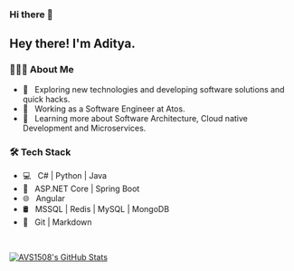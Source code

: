 ### Hi there 👋

<h2> Hey there! I'm Aditya.</h2>

<h3> 👨🏻‍💻 About Me </h3>

- 🤔 &nbsp; Exploring new technologies and developing software solutions and quick hacks.
- 💼 &nbsp; Working as a Software Engineer at Atos.
- 🌱 &nbsp; Learning more about Software Architecture, Cloud native Development and Microservices.

<h3>🛠 Tech Stack</h3>

- 💻 &nbsp; C# | Python | Java
- 📒 &nbsp; ASP.NET Core | Spring Boot
- 🌐 &nbsp; Angular
- 🛢 &nbsp; MSSQL | Redis | MySQL | MongoDB
- 🔧 &nbsp; Git | Markdown

<br/>

[![AVS1508's GitHub Stats](https://github-readme-stats.vercel.app/api?username=Nanferten&show_icons=true)](https://github.com/AVS1508)
